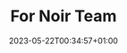 ---
weight: 9
title: "For Noir Team"
description: "Resources and guidelines for Noir project developers and contributors"
icon: "code"
date: "2023-05-22T00:34:57+01:00"
lastmod: "2023-05-22T00:34:57+01:00"
draft: false
---